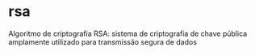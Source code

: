 # rsa
Algoritmo de criptografia RSA: sistema de criptografia de chave pública amplamente utilizado para transmissão segura de dados 
